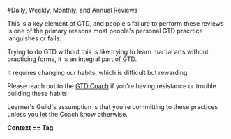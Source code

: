 #Daily, Weekly, Monthly, and Annual Reviews

This is a key element of GTD, and people's failure to perform these reviews is one of the primary reasons most people's personal GTD pracrtice languishes or fails.  

Trying to do GTD without this is like trying to learn martial arts without practicing forms, it is an integral part of GTD.

It requires changing our habits, which is difficult but rewarding.

Please reach out to the [GTD Coach](https://glassfrog.holacracy.org/roles/4477015) if you're having resistance or trouble building these habits.

Learner's Guild's assumption is that you're committing to these practices unless you let the Coach know otherwise.



**Context == Tag**